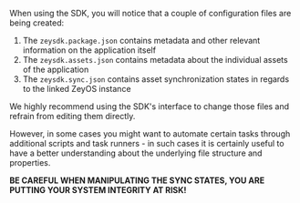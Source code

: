 When using the SDK, you will notice that a couple of configuration files are being created:

1. The `zeysdk.package.json` contains metadata and other relevant information on the application itself
2. The `zeysdk.assets.json` contains metadata about the individual assets of the application
3. The `zeysdk.sync.json` contains asset synchronization states in regards to the linked ZeyOS instance

We highly recommend using the SDK's interface to change those files and refrain from editing them directly.

However, in some cases you might want to automate certain tasks through additional
scripts and task runners - in such cases it is certainly useful to have a better
understanding about the underlying file structure and properties.

**BE CAREFUL WHEN MANIPULATING THE SYNC STATES, YOU ARE PUTTING YOUR SYSTEM INTEGRITY AT RISK!**

